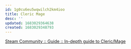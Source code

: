 ```yaml
---
id: 1g0cu6eu5wqwilch2km4ioo
title: Cleric Mage
desc: ''
updated: 1683029364638
created: 1683029348793
---
```

[Steam Community :: Guide :: In-depth guide to Cleric/Mage](https://steamcommunity.com/sharedfiles/filedetails/?id=895942694)
